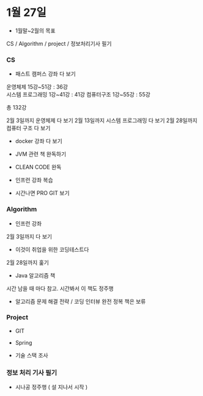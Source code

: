 # 1월 27일

* 1월말~2월의 목표

CS / Algorithm / project / 정보처리기사 필기

### CS

* 패스트 캠퍼스 강좌 다 보기

운영체제 15강~51강 : 36강      
시스템 프로그래밍 1강~41강 : 41강
컴퓨터구조 1강~55강 : 55강

총 132강 

2월 3일까지 운영체제 다 보기
2월 13일까지 시스템 프로그래밍 다 보기
2월 28일까지 컴퓨터 구조 다 보기

* docker 강좌 다 보기

* JVM 관련 책 완독하기

* CLEAN CODE 완독

* 인프런 강좌 복습

* 시간나면 PRO GIT 보기

### Algorithm

* 인프런 강좌 

2월 3일까지 다 보기

* 이것이 취업을 위한 코딩테스트다

2월 28일까지 훑기

* Java 알고리즘 책

시간 남을 때 마다 참고. 시간봐서 이 책도 정주행

* 알고리즘 문제 해결 전략 / 코딩 인터뷰 완전 정복 책은 보류

### Project

* GIT

* Spring

* 기술 스택 조사

### 정보 처리 기사 필기

* 시나공 정주행 ( 설 지나서 시작 )